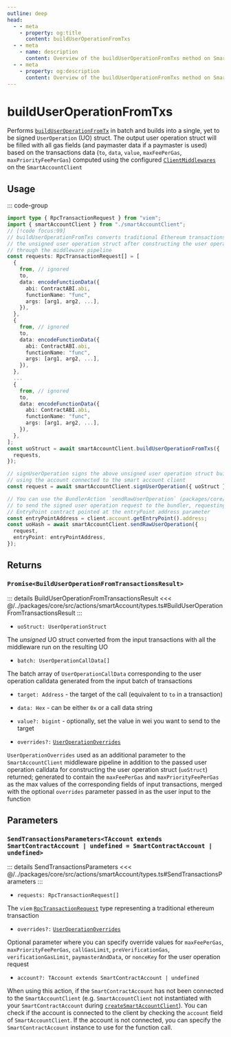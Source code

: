 ```yaml
---
outline: deep
head:
  - - meta
    - property: og:title
      content: buildUserOperationFromTxs
  - - meta
    - name: description
      content: Overview of the buildUserOperationFromTxs method on SmartAccountClient
  - - meta
    - property: og:description
      content: Overview of the buildUserOperationFromTxs method on SmartAccountClient
---
```


# buildUserOperationFromTxs

Performs [`buildUserOperationFromTx`](./buildUserOperationFromTx.md) in batch and builds into a single, yet to be signed `UserOperation` (UO) struct. The output user operation struct will be filled with all gas fields (and paymaster data if a paymaster is used) based on the transactions data (`to`, `data`, `value`, `maxFeePerGas`, `maxPriorityFeePerGas`) computed using the configured [`ClientMiddlewares`](/packages/aa-core/smart-account-client/middleware/index) on the `SmartAccountClient`

## Usage

::: code-group

```ts [example.ts]
import type { RpcTransactionRequest } from "viem";
import { smartAccountClient } from "./smartAccountClient";
// [!code focus:99]
// buildUserOperationFromTxs converts traditional Ethereum transactions in batch and returns
// the unsigned user operation struct after constructing the user operation struct
// through the middleware pipeline
const requests: RpcTransactionRequest[] = [
  {
    from, // ignored
    to,
    data: encodeFunctionData({
      abi: ContractABI.abi,
      functionName: "func",
      args: [arg1, arg2, ...],
    }),
  },
  {
    from, // ignored
    to,
    data: encodeFunctionData({
      abi: ContractABI.abi,
      functionName: "func",
      args: [arg1, arg2, ...],
    }),
  },
  ...
  {
    from, // ignored
    to,
    data: encodeFunctionData({
      abi: ContractABI.abi,
      functionName: "func",
      args: [arg1, arg2, ...],
    }),
  },
];
const uoStruct = await smartAccountClient.buildUserOperationFromTxs({
  requests,
});

// signUserOperation signs the above unsigned user operation struct built
// using the account connected to the smart account client
const request = await smartAccountClient.signUserOperation({ uoStruct });

// You can use the BundlerAction `sendRawUserOperation` (packages/core/src/actions/bundler/sendRawUserOperation.ts)
// to send the signed user operation request to the bundler, requesting the bundler to send the signed uo to the
// EntryPoint contract pointed at the entryPoint address parameter
const entryPointAddress = client.account.getEntryPoint().address;
const uoHash = await smartAccountClient.sendRawUserOperation({
  request,
  entryPoint: entryPointAddress,
});
```

## Returns

### `Promise<BuildUserOperationFromTransactionsResult>`

::: details BuildUserOperationFromTransactionsResult
<<< @/../packages/core/src/actions/smartAccount/types.ts#BuildUserOperationFromTransactionsResult
:::

- `uoStruct: UserOperationStruct`

The _unsigned_ UO struct converted from the input transactions with all the middleware run on the resulting UO

- `batch: UserOperationCallData[]`

The batch array of `UserOperationCallData` corresponding to the user operation calldata generated from the input batch of transactions

- `target: Address` - the target of the call (equivalent to `to` in a transaction)
- `data: Hex` - can be either `0x` or a call data string
- `value?: bigint` - optionally, set the value in wei you want to send to the target

- `overrides?:` [`UserOperationOverrides`](/packages/aa-core/smart-account-client/types/userOperationOverrides.md)

`UserOperationOverrides` used as an additional parameter to the `SmartAccountClient` middleware pipeline in addition to the passed user operation calldata for constructing the user operation struct (`uoStruct`) returned; generated to contain the `maxFeePerGas` and `maxPriorityFeePerGas` as the max values of the corresponding fields of input transactions, merged with the optional `overrides` parameter passed in as the user input to the function

## Parameters

### `SendTransactionsParameters<TAccount extends SmartContractAccount | undefined = SmartContractAccount | undefined>`

::: details SendTransactionsParameters
<<< @/../packages/core/src/actions/smartAccount/types.ts#SendTransactionsParameters
:::

- `requests: RpcTransactionRequest[]`

The `viem` [`RpcTransactionRequest`](https://viem.sh/docs/glossary/types#transactionrequest) type representing a traditional ethereum transaction

- `overrides?:` [`UserOperationOverrides`](/resources/types#useroperationoverrides)

Optional parameter where you can specify override values for `maxFeePerGas`, `maxPriorityFeePerGas`, `callGasLimit`, `preVerificationGas`, `verificationGasLimit`, `paymasterAndData`, or `nonceKey` for the user operation request

- `account?: TAccount extends SmartContractAccount | undefined`

When using this action, if the `SmartContractAccount` has not been connected to the `SmartAccountClient` (e.g. `SmartAccountClient` not instantiated with your `SmartContractAccount` during [`createSmartAccountClient`](/packages/aa-core/smart-account-client/)). You can check if the account is connected to the client by checking the `account` field of `SmartAccountClient`. If the account is not connected, you can specify the `SmartContractAccount` instance to use for the function call.
